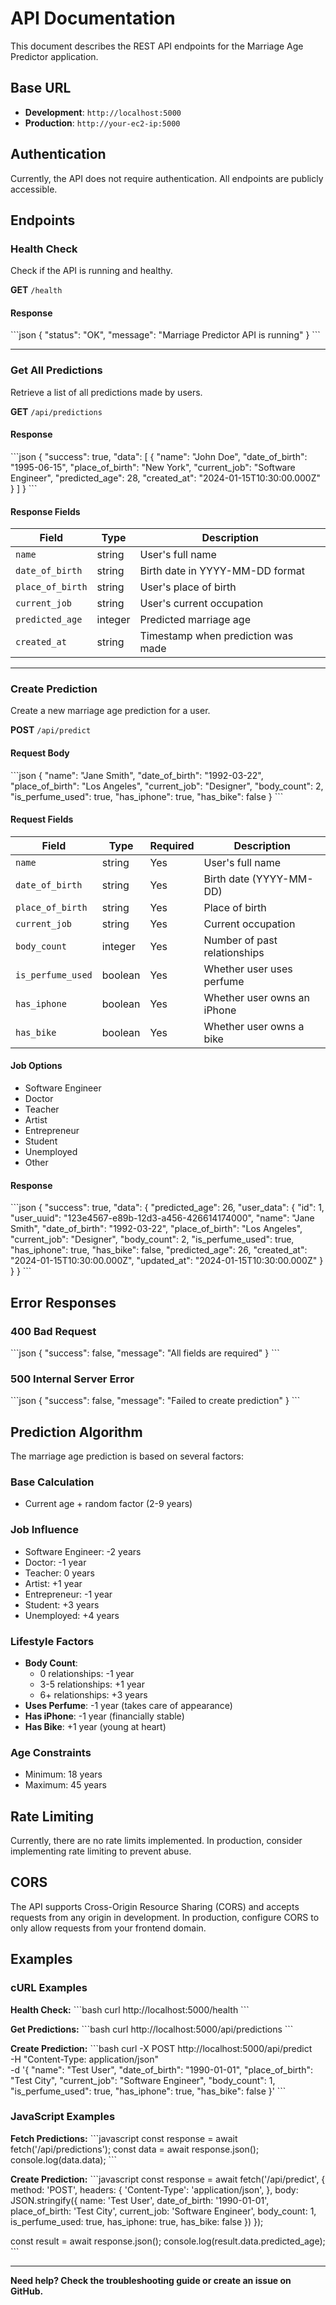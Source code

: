 # API Documentation

This document describes the REST API endpoints for the Marriage Age Predictor application.

## Base URL

- **Development**: `http://localhost:5000`
- **Production**: `http://your-ec2-ip:5000`

## Authentication

Currently, the API does not require authentication. All endpoints are publicly accessible.

## Endpoints

### Health Check

Check if the API is running and healthy.

**GET** `/health`

#### Response

\`\`\`json
{
  "status": "OK",
  "message": "Marriage Predictor API is running"
}
\`\`\`

---

### Get All Predictions

Retrieve a list of all predictions made by users.

**GET** `/api/predictions`

#### Response

\`\`\`json
{
  "success": true,
  "data": [
    {
      "name": "John Doe",
      "date_of_birth": "1995-06-15",
      "place_of_birth": "New York",
      "current_job": "Software Engineer",
      "predicted_age": 28,
      "created_at": "2024-01-15T10:30:00.000Z"
    }
  ]
}
\`\`\`

#### Response Fields

| Field | Type | Description |
|-------|------|-------------|
| `name` | string | User's full name |
| `date_of_birth` | string | Birth date in YYYY-MM-DD format |
| `place_of_birth` | string | User's place of birth |
| `current_job` | string | User's current occupation |
| `predicted_age` | integer | Predicted marriage age |
| `created_at` | string | Timestamp when prediction was made |

---

### Create Prediction

Create a new marriage age prediction for a user.

**POST** `/api/predict`

#### Request Body

\`\`\`json
{
  "name": "Jane Smith",
  "date_of_birth": "1992-03-22",
  "place_of_birth": "Los Angeles",
  "current_job": "Designer",
  "body_count": 2,
  "is_perfume_used": true,
  "has_iphone": true,
  "has_bike": false
}
\`\`\`

#### Request Fields

| Field | Type | Required | Description |
|-------|------|----------|-------------|
| `name` | string | Yes | User's full name |
| `date_of_birth` | string | Yes | Birth date (YYYY-MM-DD) |
| `place_of_birth` | string | Yes | Place of birth |
| `current_job` | string | Yes | Current occupation |
| `body_count` | integer | Yes | Number of past relationships |
| `is_perfume_used` | boolean | Yes | Whether user uses perfume |
| `has_iphone` | boolean | Yes | Whether user owns an iPhone |
| `has_bike` | boolean | Yes | Whether user owns a bike |

#### Job Options

- Software Engineer
- Doctor
- Teacher
- Artist
- Entrepreneur
- Student
- Unemployed
- Other

#### Response

\`\`\`json
{
  "success": true,
  "data": {
    "predicted_age": 26,
    "user_data": {
      "id": 1,
      "user_uuid": "123e4567-e89b-12d3-a456-426614174000",
      "name": "Jane Smith",
      "date_of_birth": "1992-03-22",
      "place_of_birth": "Los Angeles",
      "current_job": "Designer",
      "body_count": 2,
      "is_perfume_used": true,
      "has_iphone": true,
      "has_bike": false,
      "predicted_age": 26,
      "created_at": "2024-01-15T10:30:00.000Z",
      "updated_at": "2024-01-15T10:30:00.000Z"
    }
  }
}
\`\`\`

## Error Responses

### 400 Bad Request

\`\`\`json
{
  "success": false,
  "message": "All fields are required"
}
\`\`\`

### 500 Internal Server Error

\`\`\`json
{
  "success": false,
  "message": "Failed to create prediction"
}
\`\`\`

## Prediction Algorithm

The marriage age prediction is based on several factors:

### Base Calculation
- Current age + random factor (2-9 years)

### Job Influence
- Software Engineer: -2 years
- Doctor: -1 year
- Teacher: 0 years
- Artist: +1 year
- Entrepreneur: -1 year
- Student: +3 years
- Unemployed: +4 years

### Lifestyle Factors
- **Body Count**:
  - 0 relationships: -1 year
  - 3-5 relationships: +1 year
  - 6+ relationships: +3 years
- **Uses Perfume**: -1 year (takes care of appearance)
- **Has iPhone**: -1 year (financially stable)
- **Has Bike**: +1 year (young at heart)

### Age Constraints
- Minimum: 18 years
- Maximum: 45 years

## Rate Limiting

Currently, there are no rate limits implemented. In production, consider implementing rate limiting to prevent abuse.

## CORS

The API supports Cross-Origin Resource Sharing (CORS) and accepts requests from any origin in development. In production, configure CORS to only allow requests from your frontend domain.

## Examples

### cURL Examples

**Health Check:**
\`\`\`bash
curl http://localhost:5000/health
\`\`\`

**Get Predictions:**
\`\`\`bash
curl http://localhost:5000/api/predictions
\`\`\`

**Create Prediction:**
\`\`\`bash
curl -X POST http://localhost:5000/api/predict \
  -H "Content-Type: application/json" \
  -d '{
    "name": "Test User",
    "date_of_birth": "1990-01-01",
    "place_of_birth": "Test City",
    "current_job": "Software Engineer",
    "body_count": 1,
    "is_perfume_used": true,
    "has_iphone": true,
    "has_bike": false
  }'
\`\`\`

### JavaScript Examples

**Fetch Predictions:**
\`\`\`javascript
const response = await fetch('/api/predictions');
const data = await response.json();
console.log(data.data);
\`\`\`

**Create Prediction:**
\`\`\`javascript
const response = await fetch('/api/predict', {
  method: 'POST',
  headers: {
    'Content-Type': 'application/json',
  },
  body: JSON.stringify({
    name: 'Test User',
    date_of_birth: '1990-01-01',
    place_of_birth: 'Test City',
    current_job: 'Software Engineer',
    body_count: 1,
    is_perfume_used: true,
    has_iphone: true,
    has_bike: false
  })
});

const result = await response.json();
console.log(result.data.predicted_age);
\`\`\`

---

**Need help? Check the troubleshooting guide or create an issue on GitHub.**
